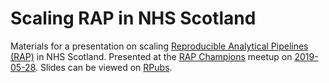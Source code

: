 # Scaling RAP in NHS Scotland

Materials for a presentation on scaling [Reproducible Analytical Pipelines (RAP)](https://www.isdscotland.org/About-ISD/Methodologies/_docs/Reproducible_Analytical_Pipelines_paper_v1.4.pdf) in NHS Scotland. Presented at the [RAP Champions](https://analysisfunction.civilservice.gov.uk/support/reproducible-analytical-pipelines/reproducible-analytical-pipeline-rap-champions/) meetup on [2019-05-28](https://analysisfunction.civilservice.gov.uk/support/reproducible-analytical-pipelines/reproducible-analytical-pipeline-rap-champions/#network-meetups). Slides can be viewed on [RPubs](https://rpubs.com/jackhannah95/scaling-rap).
